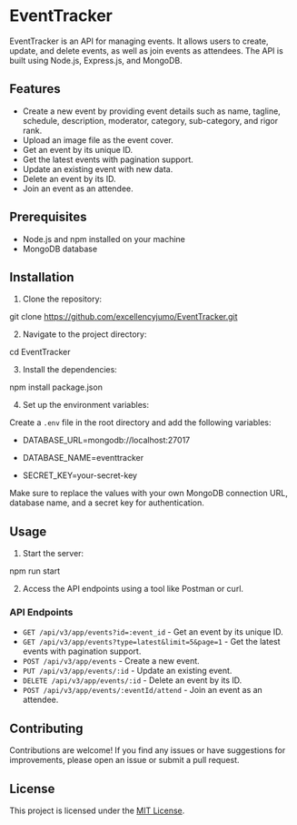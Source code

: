 # EventTracker

EventTracker is an API for managing events. It allows users to create, update, and delete events, as well as join events as attendees. The API is built using Node.js, Express.js, and MongoDB.

## Features

- Create a new event by providing event details such as name, tagline, schedule, description, moderator, category, sub-category, and rigor rank.
- Upload an image file as the event cover.
- Get an event by its unique ID.
- Get the latest events with pagination support.
- Update an existing event with new data.
- Delete an event by its ID.
- Join an event as an attendee.

## Prerequisites

- Node.js and npm installed on your machine
- MongoDB database

## Installation

1. Clone the repository:

git clone https://github.com/excellencyjumo/EventTracker.git

2. Navigate to the project directory:

cd EventTracker

3. Install the dependencies:

npm install package.json


4. Set up the environment variables:

Create a `.env` file in the root directory and add the following variables:

- DATABASE_URL=mongodb://localhost:27017

- DATABASE_NAME=eventtracker

- SECRET_KEY=your-secret-key



Make sure to replace the values with your own MongoDB connection URL, database name, and a secret key for authentication.

## Usage

1. Start the server:

npm run start

2. Access the API endpoints using a tool like Postman or curl.

### API Endpoints

- `GET /api/v3/app/events?id=:event_id` - Get an event by its unique ID.
- `GET /api/v3/app/events?type=latest&limit=5&page=1` - Get the latest events with pagination support.
- `POST /api/v3/app/events` - Create a new event.
- `PUT /api/v3/app/events/:id` - Update an existing event.
- `DELETE /api/v3/app/events/:id` - Delete an event by its ID.
- `POST /api/v3/app/events/:eventId/attend` - Join an event as an attendee.

## Contributing

Contributions are welcome! If you find any issues or have suggestions for improvements, please open an issue or submit a pull request.

## License

This project is licensed under the [MIT License](https://opensource.org/licenses/MIT).
